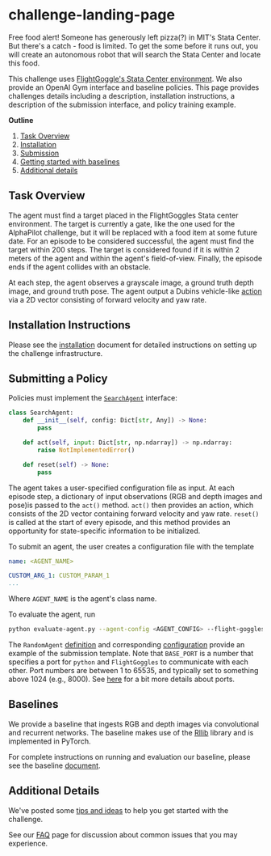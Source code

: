 # challenge-landing-page

Free food alert! Someone has generously left pizza(?) in MIT's Stata Center. But there's a catch - food is limited. 
To get the some before it runs out, you will create an autonomous robot that will search the Stata Center and locate this food.

This challenge uses [FlightGoggle's Stata Center environment](https://flightgoggles.mit.edu/virtual-environments/stata-center).
We also provide an OpenAI Gym interface and baseline policies.
This page provides challenges details including a description, installation instructions, a description of the submission interface, and policy training example. 

__Outline__
1. [Task Overview](#Task-Overview)
1. [Installation](#Installation-Instructions)
1. [Submission](#Submitting-a-policy)
1. [Getting started with baselines](#Baselines)
1. [Additional details](#additional-details)

## Task Overview

The agent must find a target placed in the FlightGoggles Stata center environment. 
The target is currently a gate, like the one used for the AlphaPilot challenge, but it will be replaced with a food item at some future date.
For an episode to be considered successful, the agent must find the target within 200 steps.
The target is considered found if it is within 2 meters of the agent and within the agent's field-of-view. 
Finally, the episode ends if the agent collides with an obstacle.

At each step, the agent observes a grayscale image, a ground truth depth image, and ground truth pose.
The agent output a Dubins vehicle-like [action](https://flightgoggles-documentation.scrollhelp.site/fg/Car-Dynamics.374996993.html) via a 2D vector consisting of forward velocity and yaw rate.


## Installation Instructions 

Please see the [installation](doc/installation.md) document for detailed instructions on setting up the challenge infrastructure. 

## Submitting a Policy

Policies must implement the [`SearchAgent`](aia_challenge/agents.py#L33) interface:

```python
class SearchAgent:
    def __init__(self, config: Dict[str, Any]) -> None:
        pass

    def act(self, input: Dict[str, np.ndarray]) -> np.ndarray:
        raise NotImplementedError()

    def reset(self) -> None:
        pass
```

The agent takes a user-specified configuration file as input. 
At each episode step, a dictionary of input observations (RGB and depth images and pose)is passed to the `act()` method. `act()` then provides an action, which consists of the 2D vector containing forward velocity and yaw rate. 
`reset()` is called at the start of every episode, and this method provides an opportunity for state-specific information to be initialized. 

To submit an agent, the user creates a configuration file with the template

```yaml
name: <AGENT_NAME>

CUSTOM_ARG_1: CUSTOM_PARAM_1
...
```

Where `AGENT_NAME` is the agent's class name. 

To evaluate the agent, run

```sh
python evaluate-agent.py --agent-config <AGENT_CONFIG> --flight-goggles-path <FLIGHT_GOGGLES_PATH> --base-port <BASE_PORT>
```

The `RandomAgent` [definition](aia_challenge/agents.py#L212) and corresponding [configuration](configs/eval-random-agent.yaml) provide an example of the submission template. 
Note that `BASE_PORT` is a number that specifies a port for `python` and `FlightGoggles` to communicate with each other.
Port numbers are between 1 to 65535, and typically set to something above 1024 (e.g., 8000).
See [here](https://www.linuxandubuntu.com/home/what-are-ports-how-to-find-open-ports-in-linux) for a bit more details about ports.
   
## Baselines 

We provide a baseline that ingests RGB and depth images via convolutional and recurrent networks. The baseline makes use of the [Rllib](https://docs.ray.io/en/master/rllib/) library and is implemented in PyTorch. 

For complete instructions on running and evaluation our baseline, please see the baseline [document](doc/baseline.md).

## Additional Details

We've posted some [tips and ideas](doc/tips.md) to help you get started with the challenge.

See our [FAQ](doc/faq.md) page for discussion about common issues that you may experience.
